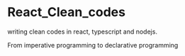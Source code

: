 # React_Clean_codes

writing clean codes in react, typescript and nodejs.

From imperative programming to declarative programming
